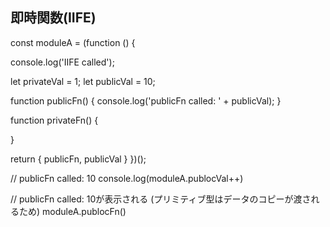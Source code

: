 ## 即時関数(IIFE)

const moduleA = (function () {

console.log('IIFE called');

let privateVal = 1;
let publicVal = 10;

function publicFn() {
console.log('publicFn called: ' + publicVal);
}

function privateFn() {

}

return {
publicFn,
publicVal
}
})();

// publicFn called: 10
console.log(moduleA.publocVal++)

// publicFn called: 10が表示される
(プリミティブ型はデータのコピーが渡されるため)
moduleA.publocFn()
